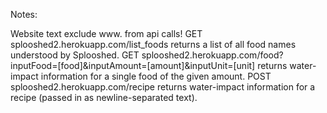 Notes:

Website text
    exclude www. from api calls!
    GET splooshed2.herokuapp.com/list_foods
    returns a list of all food names understood by Splooshed.
    GET splooshed2.herokuapp.com/food?inputFood=[food]&inputAmount=[amount]&inputUnit=[unit]
    returns water-impact information for a single food of the given amount.
    POST splooshed2.herokuapp.com/recipe
    returns water-impact information for a recipe (passed in as newline-separated text).

